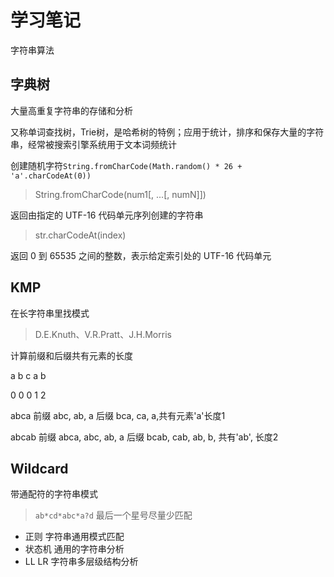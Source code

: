 # 学习笔记

字符串算法
## 字典树 

大量高重复字符串的存储和分析

又称单词查找树，Trie树，是哈希树的特例；应用于统计，排序和保存大量的字符串，经常被搜索引擎系统用于文本词频统计

创建随机字符`String.fromCharCode(Math.random() * 26 + 'a'.charCodeAt(0))`

> String.fromCharCode(num1[, ...[, numN]])

返回由指定的 UTF-16 代码单元序列创建的字符串

> str.charCodeAt(index)

返回 0 到 65535 之间的整数，表示给定索引处的 UTF-16 代码单元

## KMP  

在长字符串里找模式

> D.E.Knuth、V.R.Pratt、J.H.Morris

计算前缀和后缀共有元素的长度

a b c a b 

0 0 0 1 2

abca 前缀 abc, ab, a 后缀 bca, ca, a,共有元素'a'长度1

abcab 前缀 abca, abc, ab, a 后缀 bcab, cab, ab, b, 共有'ab', 长度2

## Wildcard  

带通配符的字符串模式

> `ab*cd*abc*a?d` 最后一个星号尽量少匹配

* 正则   字符串通用模式匹配
* 状态机   通用的字符串分析
* LL LR   字符串多层级结构分析
